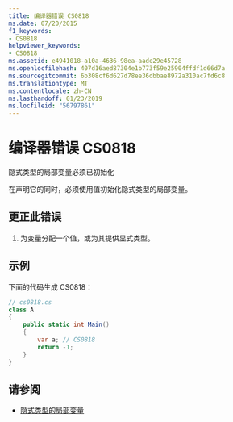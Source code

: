 ```yaml
---
title: 编译器错误 CS0818
ms.date: 07/20/2015
f1_keywords:
- CS0818
helpviewer_keywords:
- CS0818
ms.assetid: e4941018-a10a-4636-98ea-aade29e45728
ms.openlocfilehash: 407d16aed87304e1b773f59e25904ffdf1d66d7a
ms.sourcegitcommit: 6b308cf6d627d78ee36dbbae8972a310ac7fd6c8
ms.translationtype: MT
ms.contentlocale: zh-CN
ms.lasthandoff: 01/23/2019
ms.locfileid: "56797861"
---
```

# <a name="compiler-error-cs0818"></a>编译器错误 CS0818
隐式类型的局部变量必须已初始化  
  
 在声明它的同时，必须使用值初始化隐式类型的局部变量。  
  
## <a name="to-correct-this-error"></a>更正此错误  
  
1.  为变量分配一个值，或为其提供显式类型。  
  
## <a name="example"></a>示例  
 下面的代码生成 CS0818：  
  
```csharp  
// cs0818.cs  
class A  
{  
    public static int Main()  
    {  
        var a; // CS0818  
        return -1;  
    }  
}  
```  
  
## <a name="see-also"></a>请参阅

- [隐式类型的局部变量](../../csharp/programming-guide/classes-and-structs/implicitly-typed-local-variables.md)
